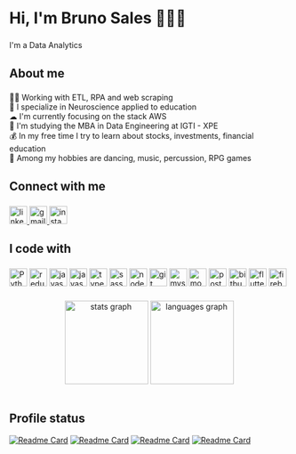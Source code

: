 <!---
Links para Icones:
https://freeicons.io/search/icons?q=nome

Link de botão
https://shields.io/
https://img.shields.io/static/v1?label=<LABEL>&message=<MESSAGE>&color=<COLOR

-->


<h1 align="left">Hi, I'm Bruno Sales 👨🏻‍💻</h1>

###


<p align="left">I'm a Data Analytics</p>

###

<h2 align="left">About me</h2>

###

<p align="left">
  👨‍💻  Working with ETL, RPA and web scraping<br>
  🧠  I specialize in Neuroscience applied to education<br>
  ☁  I'm currently focusing on the stack AWS <br>
  🎲  I'm studying the MBA in Data Engineering at IGTI - XPE<br>
  💰  In my free time I try to learn about stocks, investments, financial education<br>
  🎵  Among my hobbies are dancing, music, percussion, RPG games<br>
</p>
   
  

###

<h2 align="left">Connect with me</h2>

###

<div align="left">
  <a href="https://www.linkedin.com/in/bruno-sales/" target="_blank">
    <img src="https://raw.githubusercontent.com/maurodesouza/profile-readme-generator/master/src/assets/icons/social/linkedin/default.svg" width="32" height="32" alt="linkedin logo"  />
  </a>
  
  <a href="mailto:bruno.sales.sa.95@gmail.com" target="_blank">
    <img src="https://raw.githubusercontent.com/maurodesouza/profile-readme-generator/master/src/assets/icons/social/gmail/default.svg" width="32" height="32" alt="gmail logo"  />
  </a>
  
  </a>
  <a href="https://www.instagram.com/bruno.salless/" target="_blank">
    <img src="https://raw.githubusercontent.com/maurodesouza/profile-readme-generator/master/src/assets/icons/social/instagram/default.svg" width="32" height="32" alt="instagram logo"  />
  </a>
</div>

###

<h2 align="left">I code with</h2>

###

<div align="left">
  <img src="https://pics.freeicons.io/uploads/icons/png/12785093741551942290-512.png" height="32" width="32" alt="Python"  />
  
  
  <img src="https://pics.freeicons.io/uploads/icons/png/18181230061536126577-512.png" height="32" width="32" alt="redux logo"  />
  <img src="https://pics.freeicons.io/uploads/icons/png/13691885491579517854-512.png" height="32" width="32" alt="javascript"  />
  
  <img src="https://cdn.jsdelivr.net/gh/devicons/devicon/icons/javascript/javascript-original.svg" height="32" width="32" alt="javascript logo"  />
  <img src="https://cdn.jsdelivr.net/gh/devicons/devicon/icons/typescript/typescript-original.svg" height="32" width="32" alt="typescript logo"  />
  <img src="https://cdn.jsdelivr.net/gh/devicons/devicon/icons/sass/sass-original.svg" height="32" width="32" alt="sass logo"  />
  <img src="https://cdn.jsdelivr.net/gh/devicons/devicon/icons/nodejs/nodejs-original.svg" height="32" width="32" alt="nodejs logo"  />
  <img src="https://cdn.jsdelivr.net/gh/devicons/devicon/icons/git/git-original.svg" height="32" width="32" alt="git logo"  />
  <img src="https://cdn.jsdelivr.net/gh/devicons/devicon/icons/mysql/mysql-original.svg" height="32" width="32" alt="mysql logo"  />
  <img src="https://cdn.jsdelivr.net/gh/devicons/devicon/icons/mongodb/mongodb-original.svg" height="32" width="32" alt="mongodb logo"  />
  <img src="https://cdn.jsdelivr.net/gh/devicons/devicon/icons/postgresql/postgresql-original.svg" height="32" width="32" alt="postgresql logo"  />
  <img src="https://cdn.jsdelivr.net/gh/devicons/devicon/icons/bitbucket/bitbucket-original.svg" height="32" width="32" alt="bitbucket logo"  />
  <img src="https://cdn.jsdelivr.net/gh/devicons/devicon/icons/flutter/flutter-original.svg" height="32" width="32" alt="flutter logo"  />
  <img src="https://cdn.jsdelivr.net/gh/devicons/devicon/icons/firebase/firebase-plain.svg" height="32" width="32" alt="firebase logo"  />
</div>

###


###

<div align="center">
  <img src="https://github-readme-stats.vercel.app/api?hide_title=false&hide_rank=false&show_icons=true&include_all_commits=true&count_private=false&disable_animations=false&theme=tokyonight&locale=en&hide_border=false&username=brunosales95" height="150" alt="stats graph"  />
  <img src="https://github-readme-stats.vercel.app/api/top-langs?locale=en&hide_title=false&layout=compact&card_width=320&langs_count=6&theme=tokyonight&hide_border=false&include_all_commits=true&count_private=false&username=brunosales95" height="150" alt="languages graph"  />
</div>

<br>
<h2 align="left">Profile status</h2>

[![Readme Card](https://github-readme-stats.vercel.app/api/pin/?username=anuraghazra&repo=github-readme-stats)](https://github.com/anuraghazra/github-readme-stats)
[![Readme Card](https://github-readme-stats.vercel.app/api/pin/?username=anuraghazra&repo=github-readme-stats)](https://github.com/anuraghazra/github-readme-stats)
[![Readme Card](https://github-readme-stats.vercel.app/api/pin/?username=anuraghazra&repo=github-readme-stats)](https://github.com/anuraghazra/github-readme-stats)
[![Readme Card](https://github-readme-stats.vercel.app/api/pin/?username=anuraghazra&repo=github-readme-stats)](https://github.com/anuraghazra/github-readme-stats)
